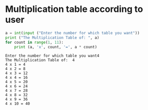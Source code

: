 # Multiplication table according to user


```python
a = int(input ("Enter the number for which table you want"))      
print ("The Multiplication Table of: ", a)    
for count in range(1, 11): 
    print (a, 'x', count, '=', a * count)    
```

    Enter the number for which table you want4
    The Multiplication Table of:  4
    4 x 1 = 4
    4 x 2 = 8
    4 x 3 = 12
    4 x 4 = 16
    4 x 5 = 20
    4 x 6 = 24
    4 x 7 = 28
    4 x 8 = 32
    4 x 9 = 36
    4 x 10 = 40
    
